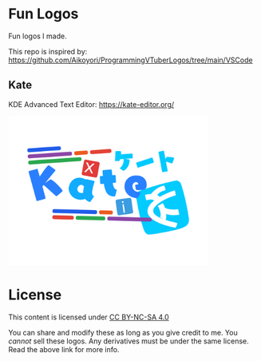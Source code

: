 # Fun Logos
Fun logos I made.

This repo is inspired by:
https://github.com/Aikoyori/ProgrammingVTuberLogos/tree/main/VSCode

## Kate
KDE Advanced Text Editor: https://kate-editor.org/

<img width="400" src="kate.svg">

# License
This content is licensed under [CC BY-NC-SA 4.0](https://creativecommons.org/licenses/by-nc-sa/4.0/deed.en)

You can share and modify these as long as you give credit to me. You *cannot*
sell these logos. Any derivatives must be under the same license. Read the
above link for more info.
